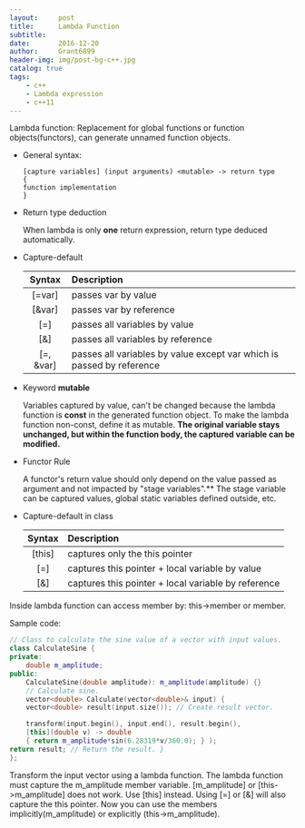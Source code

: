 ```yaml
---
layout:		post
title:		Lambda Function
subtitle:
date:		2016-12-20
author: 	Grant6899
header-img: img/post-bg-c++.jpg
catalog: true
tags:
    - c++
    - Lambda expression
	- c++11
---
```


Lambda function: Replacement for global functions or function objects(functors), can generate unnamed function objects.

- General syntax:
  ```
  [capture variables] (input arguments) <mutable> -> return type
  {
  function implementation
  }
  ```

- Return type deduction

  When lambda is only **one** return expression, return type deduced automatically.

- Capture-default

  |Syntax     |         Description |
  |:--------: |:------------------- |
  |[=var]|passes var by value|
  |[&var]|passes var by reference|
  |[=]| passes all variables by value|
  |[&]| passes all variables by reference|
  |[=, &var]|passes all variables by value except var which is passed by reference|

- Keyword **mutable**

  Variables captured by value, can't be changed because the lambda function is **const** in the generated function object. To make the lambda function non-const, define it as mutable. **The original variable stays unchanged, but within the function body, the captured variable can be modified.**
  
- Functor Rule
 
  A functor's return value should only depend on the value passed as argument and not impacted by "stage variables".** The stage variable can be captured values, global static variables defined outside, etc. 

- Capture-default in class

  |Syntax     |         Description |
  |:--------: |:------------------- |
  |[this]| captures only the this pointer|
  |[=]|captures this pointer + local variable by value|
  |[&]|captures this pointer + local variable by reference|


Inside lambda function can access member by:
this->member or member.

Sample code:
```c++
// Class to calculate the sine value of a vector with input values.
class CalculateSine {
private: 
	double m_amplitude; 
public:
	CalculateSine(double amplitude): m_amplitude(amplitude) {}
	// Calculate sine.
	vector<double> Calculate(vector<double>& input) {
	vector<double> result(input.size()); // Create result vector.

	transform(input.begin(), input.end(), result.begin(), 
	[this](double v) -> double
	{ return m_amplitude*sin(6.28319*v/360.0); } );
return result; // Return the result. }
};
```
Transform the input vector using a lambda function. The lambda function must capture the m_amplitude member variable. [m_amplitude] or [this->m_amplitude] does not work. Use [this] instead. Using [=] or [&] will also capture the this pointer. Now you can use the members implicitly(m_amplitude) or explicitly (this->m_amplitude).